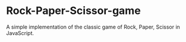 # Rock-Paper-Scissor-game
A simple implementation of the classic game of Rock, Paper, Scissor in JavaScript.


